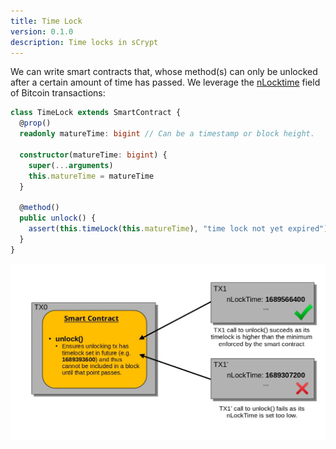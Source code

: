```yaml
---
title: Time Lock
version: 0.1.0
description: Time locks in sCrypt
---
```


We can write smart contracts that, whose method(s) can only be unlocked after a certain amount of time has passed. We leverage the [nLocktime](https://wiki.bitcoinsv.io/index.php/NLocktime_and_nSequence) field of Bitcoin transactions:

```ts
class TimeLock extends SmartContract {
  @prop()
  readonly matureTime: bigint // Can be a timestamp or block height.

  constructor(matureTime: bigint) {
    super(...arguments)
    this.matureTime = matureTime
  }

  @method()
  public unlock() {
    assert(this.timeLock(this.matureTime), "time lock not yet expired")
  }
}
```

![](diagrams/time-lock.jpg)
